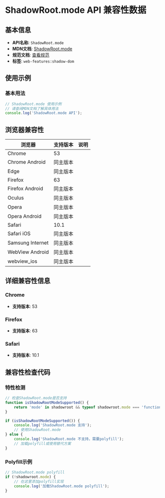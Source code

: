 # ShadowRoot.mode API 兼容性数据

## 基本信息

- **API名称**: `ShadowRoot.mode`
- **MDN文档**: [ShadowRoot.mode](https://developer.mozilla.org/docs/Web/API/ShadowRoot/mode)
- **规范文档**: [查看规范](https://dom.spec.whatwg.org/#dom-shadowroot-mode)
- **标签**: `web-features:shadow-dom`

## 使用示例

### 基本用法

```javascript
// ShadowRoot.mode 使用示例
// 请查阅MDN文档了解具体用法
console.log('ShadowRoot.mode API');
```

## 浏览器兼容性

| 浏览器 | 支持版本 | 说明 |
|--------|----------|------|
| Chrome | 53 |  |
| Chrome Android | 同主版本 |  |
| Edge | 同主版本 |  |
| Firefox | 63 |  |
| Firefox Android | 同主版本 |  |
| Oculus | 同主版本 |  |
| Opera | 同主版本 |  |
| Opera Android | 同主版本 |  |
| Safari | 10.1 |  |
| Safari iOS | 同主版本 |  |
| Samsung Internet | 同主版本 |  |
| WebView Android | 同主版本 |  |
| webview_ios | 同主版本 |  |

## 详细兼容性信息

### Chrome

- **支持版本**: 53

### Firefox

- **支持版本**: 63

### Safari

- **支持版本**: 10.1

## 兼容性检查代码

### 特性检测

```javascript
// 检查ShadowRoot.mode是否支持
function isShadowRootModeSupported() {
    return 'mode' in shadowroot && typeof shadowroot.mode === 'function';
}

if (isShadowRootModeSupported()) {
    console.log('ShadowRoot.mode 支持');
    // 使用ShadowRoot.mode
} else {
    console.log('ShadowRoot.mode 不支持，需要polyfill');
    // 加载polyfill或使用替代方案
}
```

### Polyfill示例

```javascript
// ShadowRoot.mode polyfill
if (!shadowroot.mode) {
    // 在这里添加polyfill实现
    console.log('加载ShadowRoot.mode polyfill');
}
```

